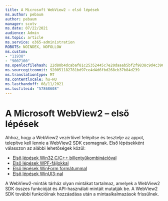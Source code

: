 ```yaml
---
title: A Microsoft WebView2 – első lépések
ms.author: pebaum
author: pebaum
manager: scotv
ms.date: 07/22/2021
audience: Admin
ms.topic: article
ms.service: o365-administration
ROBOTS: NOINDEX, NOFOLLOW
ms.custom:
- "11938"
- "9007100"
ms.openlocfilehash: 22d80b4dcabaf81c25352445c7e20daaab5bf2f9838c9d4c39057bda423a2ecc
ms.sourcegitcommit: 920051182781bd97ce4d4d6fbd268cb37b84d239
ms.translationtype: MT
ms.contentlocale: hu-HU
ms.lasthandoff: 08/11/2021
ms.locfileid: "57868608"
---
```

# <a name="get-started-with-microsoft-webview2"></a>A Microsoft WebView2 – első lépések

Ahhoz, hogy a WebView2 vezérlővel felépítse és tesztelje az appot, telepítve kell lennie a WebView2 SDK csomagnak. Első lépésekként válasszon az alábbi lehetőségek közül:

- [Első lépések Win32 C/C++ billentyűkombinációval](https://docs.microsoft.com/microsoft-edge/webview2/get-started/win32)
- [Első lépések WPF-fájlokkal](https://docs.microsoft.com/microsoft-edge/webview2/get-started/wpf)
- [Első lépések WinForm formátummal](https://docs.microsoft.com/microsoft-edge/webview2/get-started/winforms)
- [Első lépések WinUI3-nal](https://docs.microsoft.com/microsoft-edge/webview2/get-started/winui)

A WebView2-minták tárház olyan mintákat tartalmaz, amelyek a WebView2 SDK összes funkcióját és API-használati mintáit mutatják be. A WebView2 SDK további funkcióinak hozzáadása után a mintaalkalmazások frissülnek.

